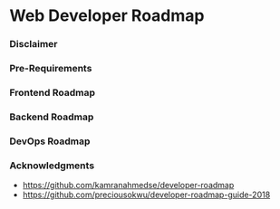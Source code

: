 # Web Developer Roadmap

### Disclaimer

### Pre-Requirements

### Frontend Roadmap

### Backend Roadmap

### DevOps Roadmap

### Acknowledgments

- https://github.com/kamranahmedse/developer-roadmap
- https://github.com/preciousokwu/developer-roadmap-guide-2018
